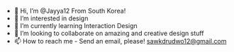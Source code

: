 - 👋 Hi, I’m @Jayya12 From South Korea! 
- 👀 I’m interested in design
- 🌱 I’m currently learning Interaction Design
- 💞️ I’m looking to collaborate on amazing and creative design stuff
- 📫 How to reach me - Send an email, please! sawkdrudwo12@gmail.com

<!---
Jayya12/Jayya12 is a ✨ special ✨ repository because its `README.md` (this file) appears on your GitHub profile.
You can click the Preview link to take a look at your changes.
--->

